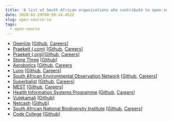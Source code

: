 ```yaml
---
title: 'A list of South African organisations who contribute to open-source [WIP]'
date: 2020-01-29T00:59:14.452Z
slug: open-source-sa
tags:
  - open-source
---
```

- [OpenUp](https://openup.org.za) [[Github](https://github.com/openupsa), [Careers](https://openup.org.za/careers.html)]
- [Praekelt (.com)](https://www.praekelt.com) [[Github](https://github.com/praekelt), [Careers](mailto:careers@praekelt.com
)]
- [Praekelt (.org)](https://www.praekelt.org/)[[Github](https://github.com/praekeltfoundation), [Careers](https://www.praekelt.org/careers)]
- [Stone Three](https://www.stonethree.com) [[Github](https://github.com/stonethree)]
- [Aerobotics](https://www.aerobotics.com) [[Github](https://github.com/Aerobotics), [Careers](https://aerobotics.breezy.hr)
- [Luno](https://www.luno.com/) [[Github](https://github.com/luno), [Careers](https://www.luno.com/en/careers)]
- [South African Environmental Observation Network](http://www.saeon.ac.za) [[Github](https://github.com/SAEONData), [Careers](http://www.saeon.ac.za/careers)]
- [Superbalist](https://superbalist.com/) [[Github](https://github.com/Superbalist), [Careers](https://superbalist.com/careers)]
- [MEST](https://meltwater.org) [[Github](https://github.com/mestafrica), [Careers](https://meltwater.org/join-mest/careers/)]
- [Health Information Systems Programme](http://www.hisp.org) [[Github](https://github.com/HISPSA), [Careers](http://www.hisp.org/index.php/hisp-careers/)]
- [Vulekamali](https://vulekamali.gov.za/faq) [[Github](https://github.com/vulekamali)]
- [Netcash](https://netcash.co.za) [[Github](https://github.com/Netcash-ZA)]
- [South African National Biodiversity Institute](https://www.sanbi.org) [[Github](https://github.com/SANBIBiodiversityforLife), [Careers](https://www.sanbi.org/jobs)]
- [Code College](https://codecollege.co.za) [[Github](https://github.com/codecollegeza)]
